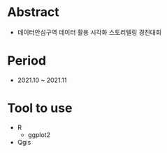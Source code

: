# Abstract
- 데이터안심구역 데이터 활용 시각화 스토리텔링 경진대회

# Period
- 2021.10 ~ 2021.11

# Tool to use
- R
  - ggplot2
- Qgis
